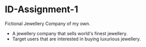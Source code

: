 # ID-Assignment-1
Fictional Jewellery Company of my own. 
* A jewellery company that sells world's finest jewellery. 
* Target users that are interested in buying luxurious jewellery.

